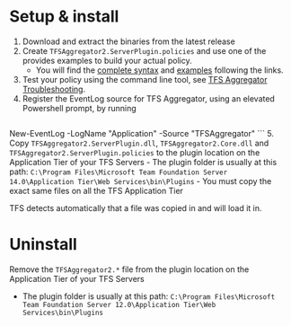 Setup & install
================================================

 1. Download and extract the binaries from the latest release
 2. Create `TFSAggregator2.ServerPlugin.policies` and use one of the provides examples to build your actual policy.
    - You will find the [complete syntax](docs/Policy-Syntax.md) and [examples](docs/Policy-Examples.md) following the links.
 3. Test your policy using the command line tool, see [TFS Aggregator Troubleshooting](docs/Troubleshooting.md).
 4. Register the EventLog source for TFS Aggregator, using an elevated Powershell prompt, by running
    ```
New-EventLog -LogName "Application" -Source "TFSAggregator"
    ```
 5. Copy `TFSAggregator2.ServerPlugin.dll`, `TFSAggregator2.Core.dll` and `TFSAggregator2.ServerPlugin.policies` to the plugin location on the Application Tier of your TFS Servers
     - The plugin folder is usually at this path: `C:\Program Files\Microsoft Team Foundation Server 14.0\Application Tier\Web Services\bin\Plugins`
     - You must copy the exact same files on all the TFS Application Tier

TFS detects automatically that a file was copied in and will load it in.


Uninstall
================================================
Remove the `TFSAggregator2.*` file from the plugin location on the Application Tier of your TFS Servers
   - The plugin folder is usually at this path: `C:\Program Files\Microsoft Team Foundation Server 12.0\Application Tier\Web Services\bin\Plugins`
